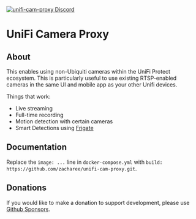 [![unifi-cam-proxy Discord](https://img.shields.io/discord/937237037466124330?color=0559C9&label=Discord&logo=discord&logoColor=%23FFFFFF&style=for-the-badge)](https://discord.gg/Bxk9uGT6MW)

# UniFi Camera Proxy

## About

This enables using non-Ubiquiti cameras within the UniFi Protect ecosystem. This is
particularly useful to use existing RTSP-enabled cameras in the same UI and
mobile app as your other Unifi devices.

Things that work:

* Live streaming
* Full-time recording
* Motion detection with certain cameras
* Smart Detections using [Frigate](https://github.com/blakeblackshear/frigate)

## Documentation

[//]: # (View the documentation at <https://zacharee.github.io/unifi-cam-proxy/>)

Replace the `image: ...` line in `docker-compose.yml` with `build: https://github.com/zacharee/unifi-cam-proxy.git`.

## Donations

If you would like to make a donation to support development, please use [Github Sponsors](https://github.com/sponsors/keshavdv).
